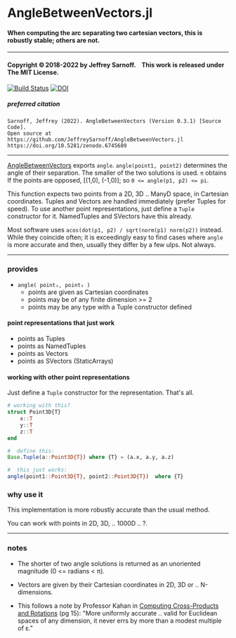 # AngleBetweenVectors.jl

#### When computing the arc separating two cartesian vectors, this is robustly stable; others are not.

----

#### Copyright ©&thinsp;2018-2022 by Jeffrey Sarnoff. &nbsp;&nbsp; This work is released under The MIT License.

[![Build Status](https://travis-ci.org/JeffreySarnoff/AngleBetweenVectors.jl.svg?branch=master)](https://travis-ci.org/JeffreySarnoff/AngleBetweenVectors.jl)
[![DOI](https://zenodo.org/badge/DOI/10.5281/zenodo.6745689.svg)](https://doi.org/10.5281/zenodo.6745689)

##### preferred citation
```
Sarnoff, Jeffrey (2022). AngleBetweenVectors (Version 0.3.1) [Source Code].
Open source at  https://github.com/JeffreySarnoff/AngleBetweenVectors.jl
https://doi.org/10.5281/zenodo.6745689
```



----


[AngleBetweenVectors](https://github.com/JeffreySarnoff/AngleBetweenVectors.jl) exports `angle`.
`angle(point1, point2)` determines the angle of their separation.   The smaller of the two solutions is used.  `π` obtains If the points are opposed, [(1,0), (-1,0)]; so `0 <= angle(p1, p2) <= pi`.

This function expects two points from a 2D, 3D .. ManyD space, in Cartesian coordinates.  Tuples and Vectors are handled immediately (prefer Tuples for speed). To use another point representations, just define a `Tuple` constructor for it.  NamedTuples and SVectors have this already.

Most software uses `acos(dot(p1, p2) / sqrt(norm(p1) norm(p2))` instead.  While they coincide often; it is exceedingly easy to find cases where `angle` is more accurate and then, usually they differ by a few ulps. Not always.

-----

### provides

- `angle( point₁, point₂ )`
    - points are given as Cartesian coordinates
    - points may be of any finite dimension >= 2
    - points may be any type with a Tuple constructor defined


#### point representations that just work 

- points as Tuples
- points as NamedTuples
- points as Vectors
- points as SVectors     (StaticArrays)

#### working with other point representations

Just define a `Tuple` constructor for the representation.  That's all.

```julia
# working with this?
struct Point3D{T}
    x::T
    y::T
    z::T
end

#  define this:
Base.Tuple(a::Point3D{T}) where {T} = (a.x, a.y, a.z)

#  this just works:
angle(point1::Point3D{T}, point2::Point3D{T})  where {T}
```

### why use it

This implementation is more robustly accurate than the usual method.

You can work with points in 2D, 3D, .. 1000D .. ?.



-----

### notes

- The shorter of two angle solutions is returned as an unoriented magnitude (0 <= radians < π).

- Vectors are given by their Cartesian coordinates in 2D, 3D or .. N-dimensions.

- This follows a note by Professor Kahan in [Computing Cross-Products and Rotations]( https://people.eecs.berkeley.edu/%7Ewkahan/MathH110/Cross.pdf) (pg 15): "More uniformly accurate .. valid for  Euclidean  spaces of any dimension,   it never errs by more than a modest multiple of ε."  
